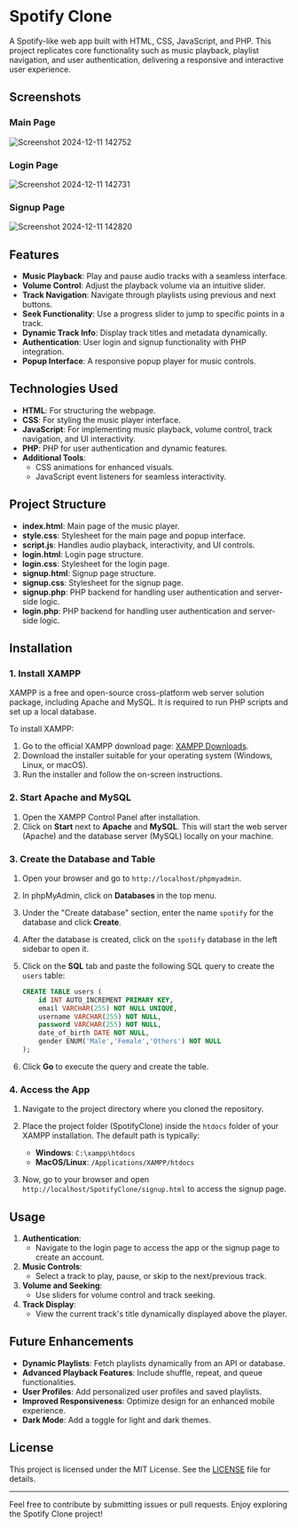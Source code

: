 # Spotify Clone

A Spotify-like web app built with HTML, CSS, JavaScript, and PHP. This project replicates core functionality such as music playback, playlist navigation, and user authentication, delivering a responsive and interactive user experience.

## Screenshots

### Main Page
![Screenshot 2024-12-11 142752](https://github.com/user-attachments/assets/5e61cb31-8551-4ecf-8e89-bda9ba474a86)


### Login Page
![Screenshot 2024-12-11 142731](https://github.com/user-attachments/assets/19b3489b-d51f-4de2-9564-fd15d51d4dea)


### Signup Page
![Screenshot 2024-12-11 142820](https://github.com/user-attachments/assets/2c461f05-622e-4347-ac1f-a254a5b7fdb2)


## Features

- **Music Playback**: Play and pause audio tracks with a seamless interface.
- **Volume Control**: Adjust the playback volume via an intuitive slider.
- **Track Navigation**: Navigate through playlists using previous and next buttons.
- **Seek Functionality**: Use a progress slider to jump to specific points in a track.
- **Dynamic Track Info**: Display track titles and metadata dynamically.
- **Authentication**: User login and signup functionality with PHP integration.
- **Popup Interface**: A responsive popup player for music controls.

## Technologies Used

- **HTML**: For structuring the webpage.
- **CSS**: For styling the music player interface.
- **JavaScript**: For implementing music playback, volume control, track navigation, and UI interactivity.
- **PHP**: PHP for user authentication and dynamic features.
- **Additional Tools**: 
  - CSS animations for enhanced visuals.
  - JavaScript event listeners for seamless interactivity.

## Project Structure

- **index.html**: Main page of the music player.
- **style.css**: Stylesheet for the main page and popup interface.
- **script.js**: Handles audio playback, interactivity, and UI controls.
- **login.html**: Login page structure.
- **login.css**: Stylesheet for the login page.
- **signup.html**: Signup page structure.
- **signup.css**: Stylesheet for the signup page.
- **signup.php**: PHP backend for handling user authentication and server-side logic.
- **login.php**: PHP backend for handling user authentication and server-side logic.

## Installation

### 1. Install XAMPP
XAMPP is a free and open-source cross-platform web server solution package, including Apache and MySQL. It is required to run PHP scripts and set up a local database.

To install XAMPP:

1. Go to the official XAMPP download page: [XAMPP Downloads](https://www.apachefriends.org/download.html).
2. Download the installer suitable for your operating system (Windows, Linux, or macOS).
3. Run the installer and follow the on-screen instructions.

### 2. Start Apache and MySQL

1. Open the XAMPP Control Panel after installation.
2. Click on **Start** next to **Apache** and **MySQL**. This will start the web server (Apache) and the database server (MySQL) locally on your machine.

### 3. Create the Database and Table

1. Open your browser and go to `http://localhost/phpmyadmin`.
2. In phpMyAdmin, click on **Databases** in the top menu.
3. Under the "Create database" section, enter the name `spotify` for the database and click **Create**.
4. After the database is created, click on the `spotify` database in the left sidebar to open it.
5. Click on the **SQL** tab and paste the following SQL query to create the `users` table:

    ```sql
    CREATE TABLE users (
        id INT AUTO_INCREMENT PRIMARY KEY,
        email VARCHAR(255) NOT NULL UNIQUE, 
        username VARCHAR(255) NOT NULL,
        password VARCHAR(255) NOT NULL,
        date_of_birth DATE NOT NULL,
        gender ENUM('Male','Female','Others') NOT NULL 
    );
    ```

6. Click **Go** to execute the query and create the table.

### 4. Access the App

1. Navigate to the project directory where you cloned the repository.
2. Place the project folder (SpotifyClone) inside the `htdocs` folder of your XAMPP installation. The default path is typically:

    - **Windows**: `C:\xampp\htdocs`
    - **MacOS/Linux**: `/Applications/XAMPP/htdocs`

3. Now, go to your browser and open `http://localhost/SpotifyClone/signup.html` to access the signup page.

## Usage

1. **Authentication**: 
   - Navigate to the login page to access the app or the signup page to create an account.
2. **Music Controls**: 
   - Select a track to play, pause, or skip to the next/previous track.
3. **Volume and Seeking**: 
   - Use sliders for volume control and track seeking.
4. **Track Display**: 
   - View the current track's title dynamically displayed above the player.

## Future Enhancements

- **Dynamic Playlists**: Fetch playlists dynamically from an API or database.
- **Advanced Playback Features**: Include shuffle, repeat, and queue functionalities.
- **User Profiles**: Add personalized user profiles and saved playlists.
- **Improved Responsiveness**: Optimize design for an enhanced mobile experience.
- **Dark Mode**: Add a toggle for light and dark themes.

## License

This project is licensed under the MIT License. See the [LICENSE](LICENSE) file for details.

---

Feel free to contribute by submitting issues or pull requests. Enjoy exploring the Spotify Clone project!
